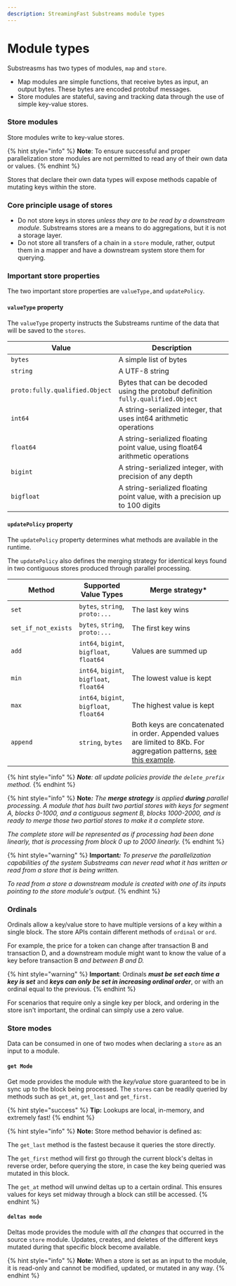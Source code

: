 ```yaml
---
description: StreamingFast Substreams module types
---
```


# Module types

Substreasms has two types of modules, `map` and `store`.&#x20;

* Map modules are simple functions, that receive bytes as input, an output bytes. These bytes are encoded protobuf messages.
* Store modules are stateful, saving and tracking data through the use of simple key-value stores.

### Store modules

Store modules write to key-value stores.&#x20;

{% hint style="info" %}
**Note**: To ensure successful and proper parallelization store modules are not permitted to read any of their own data or values.
{% endhint %}

Stores that declare their own data types will expose methods capable of mutating keys within the store.

### Core principle usage of stores

* Do not store keys in stores _unless they are to be read by a downstream module_. Substreams stores are a means to do aggregations, but it is not a storage layer.
* Do not store all transfers of a chain in a `store` module, rather, output them in a mapper and have a downstream system store them for querying.

### Important store properties

The two important store properties are `valueType,`and `updatePolicy`.

#### `valueType` property

The `valueType` property instructs the Substreams runtime of the data that will be saved to the `stores`.

| Value                          | Description                                                                      |
| ------------------------------ | -------------------------------------------------------------------------------- |
| `bytes`                        | A simple list of bytes                                                           |
| `string`                       | A UTF-8 string                                                                   |
| `proto:fully.qualified.Object` | Bytes that can be decoded using the protobuf definition `fully.qualified.Object` |
| `int64`                        | A string-serialized integer, that uses int64 arithmetic operations               |
| `float64`                      | A string-serialized floating point value, using float64 arithmetic operations    |
| `bigint`                       | A string-serialized integer, with precision of any depth                         |
| `bigfloat`                     | A string-serialized floating point value, with a precision up to 100 digits      |

#### `updatePolicy` property

The `updatePolicy` property determines what methods are available in the runtime.&#x20;

The `updatePolicy` also defines the merging strategy for identical keys found in two contiguous stores produced through parallel processing.

| Method              | Supported Value Types                    | Merge strategy\*                                                                                                                                                                                             |
| ------------------- | ---------------------------------------- | ------------------------------------------------------------------------------------------------------------------------------------------------------------------------------------------------------------ |
| `set`               | `bytes`, `string`, `proto:...`           | The last key wins                                                                                                                                                                                            |
| `set_if_not_exists` | `bytes`, `string`, `proto:...`           | The first key wins                                                                                                                                                                                           |
| `add`               | `int64`, `bigint`, `bigfloat`, `float64` | Values are summed up                                                                                                                                                                                         |
| `min`               | `int64`, `bigint`, `bigfloat`, `float64` | The lowest value is kept                                                                                                                                                                                     |
| `max`               | `int64`, `bigint`, `bigfloat`, `float64` | The highest value is kept                                                                                                                                                                                    |
| `append`            | `string`, `bytes`                        | Both keys are concatenated in order. Appended values are limited to 8Kb. For aggregation patterns, [see this example](https://github.com/streamingfast/substreams-uniswap-v3/blob/develop/src/lib.rs#L760).  |



{% hint style="info" %}
_**Note**: all update policies provide the `delete_prefix` method._
{% endhint %}

{% hint style="info" %}
**Note**_**:** The **merge strategy** is applied **during** parallel processing. A module that has built two partial stores with keys for segment A, blocks 0-1000, and a contiguous segment B, blocks 1000-2000, and is ready to merge those two partial stores to make it a complete store._

_The complete store will be represented as if processing had been done linearly, that is processing from block 0 up to 2000 linearly._
{% endhint %}

{% hint style="warning" %}
**Important**_**:** To preserve the parallelization capabilities of the system Substreams can never read what it has written or read from a store that is being written._

_To read from a store a downstream module is created with one of its inputs pointing to the store module's output._
{% endhint %}

### Ordinals

Ordinals allow a key/value store to have multiple versions of a key within a single block. The store APIs contain different methods of `ordinal` or `ord`.

For example, the price for a token can change after transaction B and transaction D, and a downstream module might want to know the value of a key before transaction B _and between B and D._&#x20;

{% hint style="warning" %}
**Important**: Ordinals _**must be set each time a key is set**_ and _**keys can only be set in increasing ordinal order**_, or with an ordinal equal to the previous.
{% endhint %}

For scenarios that require only a single key per block, and ordering in the store isn't important, the ordinal can simply use a zero value.

### Store modes

Data can be consumed in one of two modes when declaring a `store` as an input to a module.

#### `get Mode`

Get mode provides the module with the _key/value_ store guaranteed to be in sync up to the block being processed. The `stores` can be readily queried by methods such as `get_at`, `get_last` and `get_first.`&#x20;

{% hint style="success" %}
**Tip:** Lookups are local, in-memory, and extremely fast!
{% endhint %}

{% hint style="info" %}
**Note:** Store method behavior is defined as:

The `get_last` method is the fastest because it queries the store directly.&#x20;

The `get_first` method will first go through the current block's deltas in reverse order, before querying the store, in case the key being queried was mutated in this block.&#x20;

The `get_at` method will unwind deltas up to a certain ordinal. This ensures values for keys set midway through a block can still be accessed.
{% endhint %}

#### `deltas mode`

Deltas mode provides the module with _all_ _the_ _changes_ that occurred in the source `store` module. Updates, creates, and deletes of the different keys mutated during that specific block become available.

{% hint style="info" %}
**Note:** When a store is set as an input to the module, it is read-only and cannot be modified, updated, or mutated in any way.
{% endhint %}
